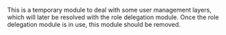 This is a temporary module to deal with some user management layers, 
which will later be resolved with the role delegation module. Once the 
role delegation module is in use, this module should be removed.